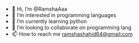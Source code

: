 - 👋 Hi, I’m @RamshaAaa
- 👀 I’m interested in programming languages 
- 🌱 I’m currently learning python 
- 💞️ I’m looking to collaborate on programming lang
- 📫 How to reach me ramshashahid64@gmail.com

<!---
RamshaAaa/RamshaAaa is a ✨ special ✨ repository because its `README.md` (this file) appears on your GitHub profile.
You can click the Preview link to take a look at your changes.
--->
